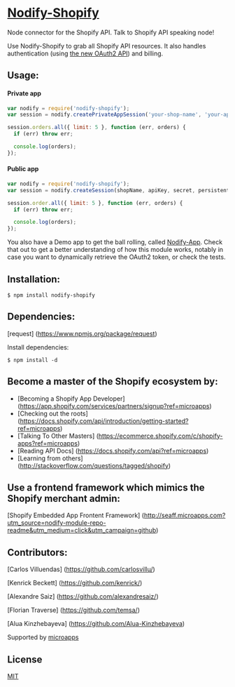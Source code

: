 # [Nodify-Shopify](https://www.npmjs.org/package/nodify-shopify)

Node connector for the Shopify API. Talk to Shopify API speaking node!

Use Nodify-Shopify to grab all Shopify API resources.
It also handles authentication (using [the new OAuth2 API](http://www.shopify.com/technology/5922341-sound-the-trumpets-oauth2-has-arrived?ref=microapps)) and billing.

## Usage:

#### Private app

```js
var nodify = require('nodify-shopify');
var session = nodify.createPrivateAppSession('your-shop-name', 'your-api-key', 'your-password');

session.orders.all({ limit: 5 }, function (err, orders) {
  if (err) throw err;

  console.log(orders);
});
```

#### Public app

```js
var nodify = require('nodify-shopify');
var session = nodify.createSession(shopName, apiKey, secret, persistentOauth2Token);

session.order.all({ limit: 5 }, function (err, orders) {
  if (err) throw err;

  console.log(orders);
});
```

You also have a Demo app to get the ball rolling, called [Nodify-App](https://github.com/microapps/Nodify-App).
Check that out to get a better understanding of how this module works, notably in case you want to dynamically
retrieve the OAuth2 token, or check the tests.

## Installation:

```shell
$ npm install nodify-shopify
```

## Dependencies:

[request] (https://www.npmjs.org/package/request)

Install dependencies:

```shell
$ npm install -d
```

## Become a master of the Shopify ecosystem by:

* [Becoming a Shopify App Developer] (https://app.shopify.com/services/partners/signup?ref=microapps)
* [Checking out the roots] (https://docs.shopify.com/api/introduction/getting-started?ref=microapps)
* [Talking To Other Masters] (https://ecommerce.shopify.com/c/shopify-apps?ref=microapps)
* [Reading API Docs] (https://docs.shopify.com/api?ref=microapps)
* [Learning from others] (http://stackoverflow.com/questions/tagged/shopify)

## Use a frontend framework which mimics the Shopify merchant admin:
[Shopify Embedded App Frontent Framework] (http://seaff.microapps.com?utm_source=nodify-module-repo-readme&utm_medium=click&utm_campaign=github)

## Contributors:
[Carlos Villuendas] (https://github.com/carlosvillu/)

[Kenrick Beckett] (https://github.com/kenrick/)

[Alexandre Saiz] (https://github.com/alexandresaiz/)

[Florian Traverse] (https://github.com/temsa/)

[Alua Kinzhebayeva] (https://github.com/Alua-Kinzhebayeva)

Supported by [microapps](http://www.microapps.com/?utm_source=nodify-module-repo-readme&utm_medium=click&utm_campaign=github)


## License

[MIT](LICENSE)
